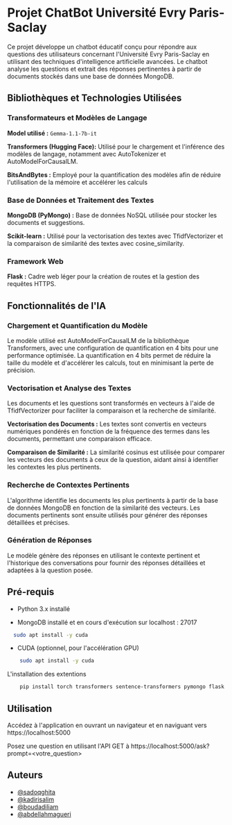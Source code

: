 
# Projet ChatBot Université Evry Paris-Saclay 

Ce projet développe un chatbot éducatif conçu pour répondre aux questions des utilisateurs concernant l'Université Evry Paris-Saclay en utilisant des techniques d'intelligence artificielle avancées. Le chatbot analyse les questions et extrait des réponses pertinentes à partir de documents stockés dans une base de données MongoDB.
## Bibliothèques et Technologies Utilisées

  ### Transformateurs et Modèles de Langage

**Model utilisé :** `Gemma-1.1-7b-it`

**Transformers (Hugging Face):** Utilisé pour le chargement et l'inférence des modèles de langage, notamment avec AutoTokenizer et AutoModelForCausalLM.

**BitsAndBytes :** Employé pour la quantification des modèles afin de réduire l'utilisation de la mémoire et accélérer les calculs


  ### Base de Données et Traitement des Textes
**MongoDB (PyMongo) :** Base de données NoSQL utilisée pour stocker les documents et suggestions.

**Scikit-learn :** Utilisé pour la vectorisation des textes avec TfidfVectorizer et la comparaison de similarité des textes avec cosine_similarity.

  ### Framework Web
**Flask :** Cadre web léger pour la création de routes et la gestion des requêtes HTTPS.


## Fonctionnalités de l'IA

  ### Chargement et Quantification du Modèle
Le modèle utilisé est AutoModelForCausalLM de la bibliothèque Transformers, avec une configuration de quantification en 4 bits pour une performance optimisée. La quantification en 4 bits permet de réduire la taille du modèle et d'accélérer les calculs, tout en minimisant la perte de précision.

  ### Vectorisation et Analyse des Textes
Les documents et les questions sont transformés en vecteurs à l'aide de TfidfVectorizer pour faciliter la comparaison et la recherche de similarité.

**Vectorisation des Documents :** Les textes sont convertis en vecteurs numériques pondérés en fonction de la fréquence des termes dans les documents, permettant une comparaison efficace.

**Comparaison de Similarité :** La similarité cosinus est utilisée pour comparer les vecteurs des documents à ceux de la question, aidant ainsi à identifier les contextes les plus pertinents.

  ### Recherche de Contextes Pertinents
L'algorithme identifie les documents les plus pertinents à partir de la base de données MongoDB en fonction de la similarité des vecteurs. Les documents pertinents sont ensuite utilisés pour générer des réponses détaillées et précises.

  ### Génération de Réponses
Le modèle génère des réponses en utilisant le contexte pertinent et l'historique des conversations pour fournir des réponses détaillées et adaptées à la question posée.
## Pré-requis

- Python 3.x installé 

- MongoDB installé et en cours d'exécution sur localhost : 27017
```bash
  sudo apt install -y cuda
```
- CUDA (optionnel, pour l'accélération GPU)
```bash
    sudo apt install -y cuda
```
L'installation des extentions 
```bash
    pip install torch transformers sentence-transformers pymongo flask flask-talisman scikit-learn numpy bson 
```


## Utilisation

Accédez à l'application en ouvrant un navigateur et en naviguant vers https://localhost:5000

Posez une question en utilisant l'API GET à https://localhost:5000/ask?prompt=<votre_question>
## Auteurs

- [@sadoqghita](https://github.com/sadoqghita)
- [@kadirisalim](https://github.com/SalimKad)
- [@boudadiliam](https://github.com/LiamBou)
- [@abdellahmagueri](https://github.com/abdellahmgr)
